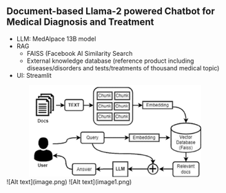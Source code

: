 ## Document-based Llama-2 powered Chatbot for Medical Diagnosis and Treatment

- LLM: MedAlpace 13B model
- RAG
  - FAISS (Facebook AI Similarity Search
  - External knowledge database (reference product including diseases/disorders and tests/treatments of thousand medical topic)
- UI: Streamlit

<div align="center">
  <img src="image.png" width="400" alt="Project Screenshot">
</div>
![Alt text](image.png) 
![Alt text](image1.png)         

